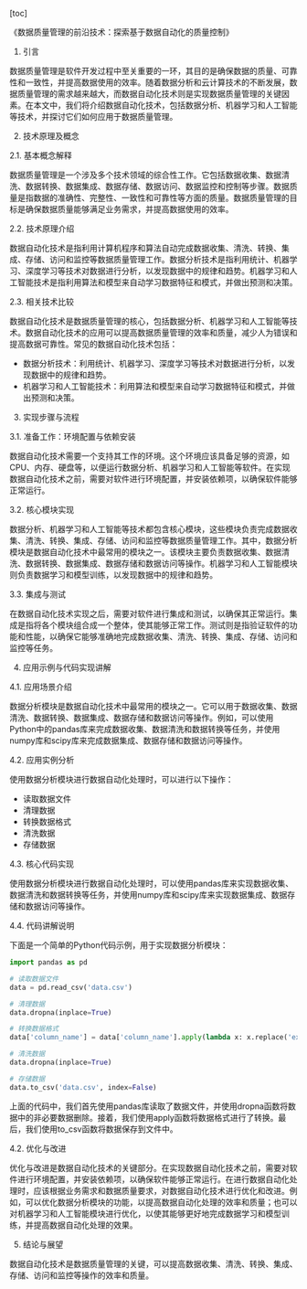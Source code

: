 
[toc]                    
                
                
《数据质量管理的前沿技术：探索基于数据自动化的质量控制》

1. 引言

数据质量管理是软件开发过程中至关重要的一环，其目的是确保数据的质量、可靠性和一致性，并提高数据使用的效率。随着数据分析和云计算技术的不断发展，数据质量管理的需求越来越大，而数据自动化技术则是实现数据质量管理的关键因素。在本文中，我们将介绍数据自动化技术，包括数据分析、机器学习和人工智能等技术，并探讨它们如何应用于数据质量管理。

2. 技术原理及概念

2.1. 基本概念解释

数据质量管理是一个涉及多个技术领域的综合性工作。它包括数据收集、数据清洗、数据转换、数据集成、数据存储、数据访问、数据监控和控制等步骤。数据质量是指数据的准确性、完整性、一致性和可靠性等方面的质量。数据质量管理的目标是确保数据质量能够满足业务需求，并提高数据使用的效率。

2.2. 技术原理介绍

数据自动化技术是指利用计算机程序和算法自动完成数据收集、清洗、转换、集成、存储、访问和监控等数据质量管理工作。数据分析技术是指利用统计、机器学习、深度学习等技术对数据进行分析，以发现数据中的规律和趋势。机器学习和人工智能技术是指利用算法和模型来自动学习数据特征和模式，并做出预测和决策。

2.3. 相关技术比较

数据自动化技术是数据质量管理的核心，包括数据分析、机器学习和人工智能等技术。数据自动化技术的应用可以提高数据质量管理的效率和质量，减少人为错误和提高数据可靠性。常见的数据自动化技术包括：

- 数据分析技术：利用统计、机器学习、深度学习等技术对数据进行分析，以发现数据中的规律和趋势。
- 机器学习和人工智能技术：利用算法和模型来自动学习数据特征和模式，并做出预测和决策。

3. 实现步骤与流程

3.1. 准备工作：环境配置与依赖安装

数据自动化技术需要一个支持其工作的环境。这个环境应该具备足够的资源，如CPU、内存、硬盘等，以便运行数据分析、机器学习和人工智能等软件。在实现数据自动化技术之前，需要对软件进行环境配置，并安装依赖项，以确保软件能够正常运行。

3.2. 核心模块实现

数据分析、机器学习和人工智能等技术都包含核心模块，这些模块负责完成数据收集、清洗、转换、集成、存储、访问和监控等数据质量管理工作。其中，数据分析模块是数据自动化技术中最常用的模块之一。该模块主要负责数据收集、数据清洗、数据转换、数据集成、数据存储和数据访问等操作。机器学习和人工智能模块则负责数据学习和模型训练，以发现数据中的规律和趋势。

3.3. 集成与测试

在数据自动化技术实现之后，需要对软件进行集成和测试，以确保其正常运行。集成是指将各个模块组合成一个整体，使其能够正常工作。测试则是指验证软件的功能和性能，以确保它能够准确地完成数据收集、清洗、转换、集成、存储、访问和监控等任务。

4. 应用示例与代码实现讲解

4.1. 应用场景介绍

数据分析模块是数据自动化技术中最常用的模块之一。它可以用于数据收集、数据清洗、数据转换、数据集成、数据存储和数据访问等操作。例如，可以使用Python中的pandas库来完成数据收集、数据清洗和数据转换等任务，并使用numpy库和scipy库来完成数据集成、数据存储和数据访问等操作。

4.2. 应用实例分析

使用数据分析模块进行数据自动化处理时，可以进行以下操作：

- 读取数据文件
- 清理数据
- 转换数据格式
- 清洗数据
- 存储数据

4.3. 核心代码实现

使用数据分析模块进行数据自动化处理时，可以使用pandas库来实现数据收集、数据清洗和数据转换等任务，并使用numpy库和scipy库来实现数据集成、数据存储和数据访问等操作。

4.4. 代码讲解说明

下面是一个简单的Python代码示例，用于实现数据分析模块：

```python
import pandas as pd

# 读取数据文件
data = pd.read_csv('data.csv')

# 清理数据
data.dropna(inplace=True)

# 转换数据格式
data['column_name'] = data['column_name'].apply(lambda x: x.replace('example', 'example2'))

# 清洗数据
data.dropna(inplace=True)

# 存储数据
data.to_csv('data.csv', index=False)
```

上面的代码中，我们首先使用pandas库读取了数据文件，并使用dropna函数将数据中的非必要数据删除。接着，我们使用apply函数将数据格式进行了转换。最后，我们使用to_csv函数将数据保存到文件中。

4.2. 优化与改进

优化与改进是数据自动化技术的关键部分。在实现数据自动化技术之前，需要对软件进行环境配置，并安装依赖项，以确保软件能够正常运行。在进行数据自动化处理时，应该根据业务需求和数据质量要求，对数据自动化技术进行优化和改进。例如，可以优化数据分析模块的功能，以提高数据自动化处理的效率和质量；也可以对机器学习和人工智能模块进行优化，以使其能够更好地完成数据学习和模型训练，并提高数据自动化处理的效果。

5. 结论与展望

数据自动化技术是数据质量管理的关键，可以提高数据收集、清洗、转换、集成、存储、访问和监控等操作的效率和质量。

